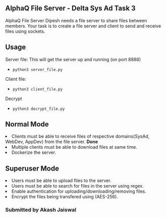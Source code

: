 ## AlphaQ File Server - Delta Sys Ad Task 3

AlphaQ File Server
Dipesh needs a file server to share files between members. Your task is to create a file server and client to send and receive files using sockets.

## Usage

Server file: This will get the server up and running (on port 8888)

*     python3 server_file.py

Client file:

*     python3 client_file.py

Decrypt

*     python3 decrypt_file.py

## Normal Mode
<li>Clients must be able to receive files of respective domains(SysAd, WebDev, AppDev) from the file server. <b>Done</b>
<li>Multiple clients must be able to download files at same time.
<li>Dockerize the server.
  
## Superuser Mode
<li>Users must be able to upload files to the server.
<li>Users must be able to search for files in the server using regex.
<li>Enable authentication for uploading/downloading/removing files.
<li>Encrypt the files being transfered using (AES-256).
  
### Submitted by Akash Jaiswal
